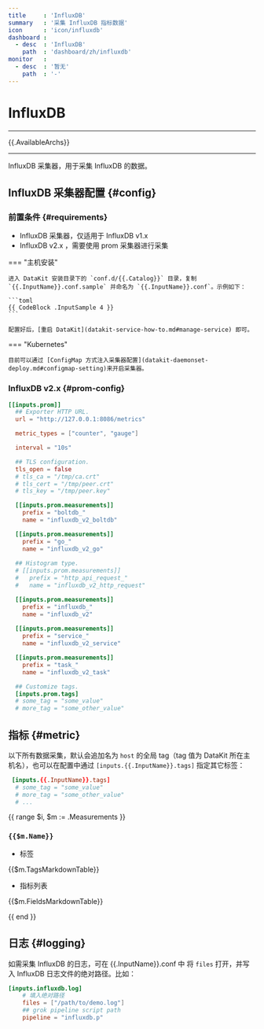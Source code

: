 ```yaml
---
title     : 'InfluxDB'
summary   : '采集 InfluxDB 指标数据'
icon      : 'icon/influxdb'
dashboard :
  - desc  : 'InfluxDB'
    path  : 'dashboard/zh/influxdb'
monitor   :
  - desc  : '暂无'
    path  : '-'
---
```


<!-- markdownlint-disable MD025 -->
# InfluxDB
<!-- markdownlint-enable -->

---

{{.AvailableArchs}}

---

InfluxDB 采集器，用于采集 InfluxDB 的数据。

## InfluxDB 采集器配置 {#config}

### 前置条件 {#requirements}

- InfluxDB 采集器，仅适用于 InfluxDB v1.x
- InfluxDB v2.x ，需要使用 prom 采集器进行采集

<!-- markdownlint-disable MD046 -->
=== "主机安装"

    进入 DataKit 安装目录下的 `conf.d/{{.Catalog}}` 目录，复制 `{{.InputName}}.conf.sample` 并命名为 `{{.InputName}}.conf`。示例如下：
    
    ```toml
    {{ CodeBlock .InputSample 4 }}
    ```

    配置好后，[重启 DataKit](datakit-service-how-to.md#manage-service) 即可。

=== "Kubernetes"

    目前可以通过 [ConfigMap 方式注入采集器配置](datakit-daemonset-deploy.md#configmap-setting)来开启采集器。
<!-- markdownlint-enable -->

### InfluxDB v2.x {#prom-config}

```toml
[[inputs.prom]]
  ## Exporter HTTP URL.
  url = "http://127.0.0.1:8086/metrics"

  metric_types = ["counter", "gauge"]

  interval = "10s"

  ## TLS configuration.
  tls_open = false
  # tls_ca = "/tmp/ca.crt"
  # tls_cert = "/tmp/peer.crt"
  # tls_key = "/tmp/peer.key"

  [[inputs.prom.measurements]]
    prefix = "boltdb_"
    name = "influxdb_v2_boltdb"

  [[inputs.prom.measurements]]
    prefix = "go_"
    name = "influxdb_v2_go"
  
  ## Histogram type.
  # [[inputs.prom.measurements]]
  #   prefix = "http_api_request_"
  #   name = "influxdb_v2_http_request"

  [[inputs.prom.measurements]]
    prefix = "influxdb_"
    name = "influxdb_v2"
  
  [[inputs.prom.measurements]]
    prefix = "service_"
    name = "influxdb_v2_service"

  [[inputs.prom.measurements]]
    prefix = "task_"
    name = "influxdb_v2_task" 

  ## Customize tags.
  [inputs.prom.tags]
  # some_tag = "some_value"
  # more_tag = "some_other_value"

```

## 指标 {#metric}

以下所有数据采集，默认会追加名为 `host` 的全局 tag（tag 值为 DataKit 所在主机名），也可以在配置中通过 `[inputs.{{.InputName}}.tags]` 指定其它标签：

``` toml
 [inputs.{{.InputName}}.tags]
  # some_tag = "some_value"
  # more_tag = "some_other_value"
  # ...
```

{{ range $i, $m := .Measurements }}

### `{{$m.Name}}`

- 标签

{{$m.TagsMarkdownTable}}

- 指标列表

{{$m.FieldsMarkdownTable}}

{{ end }}

## 日志 {#logging}

如需采集 InfluxDB 的日志，可在 {{.InputName}}.conf 中 将 `files` 打开，并写入 InfluxDB 日志文件的绝对路径。比如：

```toml
[inputs.influxdb.log]
    # 填入绝对路径
    files = ["/path/to/demo.log"] 
    ## grok pipeline script path
    pipeline = "influxdb.p"
```
